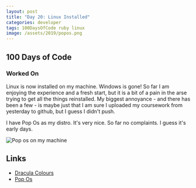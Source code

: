 ```yaml
---
layout: post
title: "Day 20: Linux Installed"
categories: developer
tags: 100DaysOfCode ruby linux
image: /assets/2019/popos.png
---
```

## 100 Days of Code

### Worked On

Linux is now installed on my machine. Windows is gone! So far I am enjoying the experience and a fresh start, but it is a bit of a pain in the arse trying to get all the things reinstalled. My biggest annoyance - and there has been a few - is maybe just that I am sure I uploaded my coursework from yesterday to github, but I guess I didn't push.

I have Pop Os as my distro. It's very nice. So far no complaints. I guess it's early days.

![Pop os on my machine](/assets/2019/popos.png)

## Links

- [Dracula Colours](https://github.com/allamiro/dracula-bash)
- [Pop Os](https://system76.com/pop)